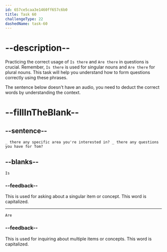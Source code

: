 ```yaml
---
id: 657ce5caa3e1460ff657c6b0
title: Task 60
challengeType: 22
dashedName: task-60
---
```


# --description--

Practicing the correct usage of `Is there` and `Are there` in questions is crucial. Remember, `Is there` is used for singular nouns and `Are there` for plural nouns. This task will help you understand how to form questions correctly using these phrases.

The sentence below doesn't have an audio, you need to deduct the correct words by understanding the context.

# --fillInTheBlank--

## --sentence--

`_ there any specific area you're interested in? _ there any questions you have for Tom?`

## --blanks--

`Is`

### --feedback--

This is used for asking about a singular item or concept. This word is capitalized.

---

`Are`

### --feedback--

This is used for inquiring about multiple items or concepts. This word is capitalized.
